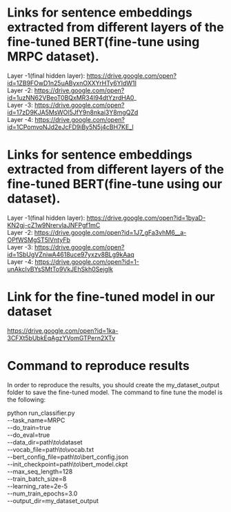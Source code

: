 # Links for sentence embeddings extracted from different layers of the fine-tuned BERT(fine-tune using MRPC dataset).

Layer -1(final hidden layer): https://drive.google.com/open?id=1ZB9FOwD1n25uAByxnOXXYrHTy6YIdW1I <br /> 
Layer -2: https://drive.google.com/open?id=1uzNN62VBeoT0BQxMR34I94dtYzrdHA0_ <br /> 
Layer -3: https://drive.google.com/open?id=17zD9KJA5MsWOl5JfY9n8nkai3Y8mgQZd <br /> 
Layer -4: https://drive.google.com/open?id=1CPomvoNJd2eJcFD9iBy5N5j4cBH7KE_l <br /> 



# Links for sentence embeddings extracted from different layers of the fine-tuned BERT(fine-tune using our dataset).

Layer -1(final hidden layer): https://drive.google.com/open?id=1byaD-KN2gj-cZ1w9NrervlaJNFPgf1mC <br /> 
Layer -2: https://drive.google.com/open?id=1J7_gFa3vhM6__a-OPfWSMgST5lVntyFb <br /> 
Layer -3: https://drive.google.com/open?id=1SbUgVZniwA4618uce97yxzv8BLg9kAaq <br /> 
Layer -4: https://drive.google.com/open?id=1-unAkcIvBYsSMtTo9VkJEhSkh0Sejglk <br /> 

# Link for the fine-tuned model in our dataset

https://drive.google.com/open?id=1ka-3CFXt5bUbkEqAgzYVomGTPern2XTv

# Command to reproduce results

In order to reproduce the results, you should create the my_dataset_output folder to save the fine-tuned model. The command to fine tune the model is the following:<br>

python run_classifier.py <br>--task_name=MRPC <br>--do_train=true <br>--do_eval=true <br>--data_dir=path\to\dataset <br> --vocab_file=path\to\vocab.txt <br>--bert_config_file=path\to\bert_config.json <br>--init_checkpoint=path\to\bert_model.ckpt <br>--max_seq_length=128 <br>--train_batch_size=8 <br>--learning_rate=2e-5 <br>--num_train_epochs=3.0 <br>--output_dir=my_dataset_output


